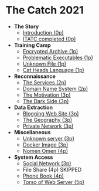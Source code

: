 # The Catch 2021

- **The Story**
    - [Introduction (0p)](00-story/00-introduction.md)
    - [ITATC completed (0p)](00-story/01-ITATC-completed.md)
- **Training Camp**
    - [Encrypted Archive (1p)](01-training-ground/01-encrypted-archive/README.md)
    - [Problematic Executables (1p)](01-training-ground/02-problematic-executables/README.md)
    - [Unknown File (1p)](01-training-ground/03-unknown-file/README.md)
    - [Cat Heads Language (1p)](01-training-ground/04-cat-heads-language/README.md)
- **Reconnaissance**
    - [The Services (2p)](02-reconnaissance/01-the-services/README.md)
    - [Domain Name System (2p)](02-reconnaissance/02-domain-name-system/README.md)
    - [The Motivation (3p)](02-reconnaissance/03-the-motivation/README.md)
    - [The Dark Side (3p)](02-reconnaissance/04-the-dark-side/README.md)
- **Data Extraction**
    - [Blogging Web Site (3p)](03-data-extraction/01-blogging-web-site/README.md)
    - [The Geography (3p)](03-data-extraction/02-the-geography/README.md)
    - [Private Network (3p)](03-data-extraction/03-private-network/README.md)
- **Miscellaneous**
    - [Unknown server (3p)](04-miscellaneous/01-unknown-server/README.md)
    - [Docker Image (3p)](04-miscellaneous/02-docker-image/README.md)
    - [Nomen Omen (4p)](04-miscellaneous/03-nomen-omen/README.md)
- **System Access**
    - [Social Network (3p)](05-system-access/01-social-network/README.md)
    - File Share (4p) SKIPPED
    - [Phone Book (4p)](05-system-access/03-phone-book/README.md)
    - [Torso of Web Server (5p)](05-system-access/04-torso-of-web-server/README.md)
